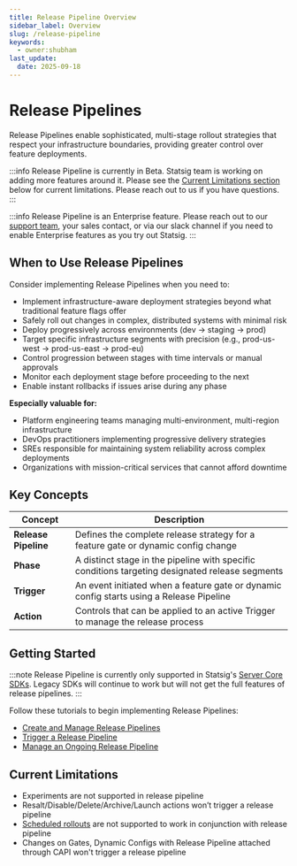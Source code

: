 ```yaml
---
title: Release Pipeline Overview
sidebar_label: Overview
slug: /release-pipeline
keywords:
  - owner:shubham
last_update:
  date: 2025-09-18
---
```


# Release Pipelines

Release Pipelines enable sophisticated, multi-stage rollout strategies that respect your infrastructure boundaries, providing greater control over feature deployments.

:::info
Release Pipeline is currently in Beta. Statsig team is working on adding more features around it. Please see the [Current Limitations section](#current-limitations) below for current limitations. Please reach out to us if you have questions.
:::

:::info
Release Pipeline is an Enterprise feature. Please reach out to our [support team](mailto:support@statsig.com), your sales contact, or via our slack channel if you need to enable Enterprise features as you try out Statsig.
:::

## When to Use Release Pipelines

Consider implementing Release Pipelines when you need to:

- Implement infrastructure-aware deployment strategies beyond what traditional feature flags offer
- Safely roll out changes in complex, distributed systems with minimal risk
- Deploy progressively across environments (dev → staging → prod)
- Target specific infrastructure segments with precision (e.g., prod-us-west → prod-us-east → prod-eu)
- Control progression between stages with time intervals or manual approvals
- Monitor each deployment stage before proceeding to the next
- Enable instant rollbacks if issues arise during any phase

**Especially valuable for:**

- Platform engineering teams managing multi-environment, multi-region infrastructure
- DevOps practitioners implementing progressive delivery strategies
- SREs responsible for maintaining system reliability across complex deployments
- Organizations with mission-critical services that cannot afford downtime

## Key Concepts

| Concept              | Description                                                                                     |
| -------------------- | ----------------------------------------------------------------------------------------------- |
| **Release Pipeline** | Defines the complete release strategy for a feature gate or dynamic config change               |
| **Phase**            | A distinct stage in the pipeline with specific conditions targeting designated release segments |
| **Trigger**          | An event initiated when a feature gate or dynamic config starts using a Release Pipeline        |
| **Action**           | Controls that can be applied to an active Trigger to manage the release process                 |

## Getting Started

:::note
Release Pipeline is currently only supported in Statsig's [Server Core SDKs](https://www.statsig.com/blog/introducing-statsig-server-core-v0-1-0). Legacy SDKs will continue to work but will not get the full features of release pipelines.
:::

Follow these tutorials to begin implementing Release Pipelines:

- [Create and Manage Release Pipelines](/release-pipeline/create-and-manage)
- [Trigger a Release Pipeline](/release-pipeline/trigger)
- [Manage an Ongoing Release Pipeline](/release-pipeline/actions)

## Current Limitations

- Experiments are not supported in release pipeline
- Resalt/Disable/Delete/Archive/Launch actions won’t trigger a release pipeline
- [Scheduled rollouts](/feature-flags/scheduled-rollouts) are not supported to work in conjunction with release pipeline
- Changes on Gates, Dynamic Configs with Release Pipeline attached through CAPI won't trigger a release pipeline

